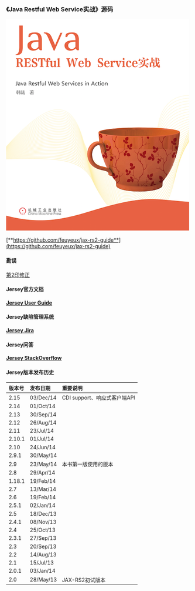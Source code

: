 ### 《Java Restful Web Service实战》源码

![jax-rs-guid.png](cover.png)

[**https://github.com/feuyeux/jax-rs2-guide**](https://github.com/feuyeux/jax-rs2-guide)

#### 勘误

[第2印修正](erratum/1.md)

#### Jersey官方文档

[**Jersey User Guide**](https://jersey.java.net/documentation/latest/user-guide.html)

#### Jersey缺陷管理系统

[**Jersey Jira**](https://java.net/jira/browse/JERSEY/)

#### Jersey问答

[**Jersey StackOverflow**](http://stackoverflow.com/questions/tagged/jersey)

#### Jersey版本发布历史

| 版本号 | 发布日期  | 重要说明                     |
|:-------|:----------|:-----------------------------|
| 2.15   | 03/Dec/14 | CDI support、响应式客户端API |
| 2.14   | 01/Oct/14 |                              |
| 2.13   | 30/Sep/14 |                              |
| 2.12   | 26/Aug/14 |                              |
| 2.11   | 23/Jul/14 |                              |
| 2.10.1 | 01/Jul/14 |                              |
| 2.10   | 24/Jun/14 |                              |
| 2.9.1  | 30/May/14 |                              |
| 2.9    | 23/May/14 | 本书第一版使用的版本         |
| 2.8    | 29/Apr/14 |                              |
| 1.18.1 | 19/Feb/14 |                              |
| 2.7    | 13/Mar/14 |                              |
| 2.6    | 19/Feb/14 |                              |
| 2.5.1  | 02/Jan/14 |                              |
| 2.5    | 18/Dec/13 |                              |
| 2.4.1  | 08/Nov/13 |                              |
| 2.4    | 25/Oct/13 |                              |
| 2.3.1  | 27/Sep/13 |                              |
| 2.3    | 20/Sep/13 |                              |
| 2.2    | 14/Aug/13 |                              |
| 2.1    | 15/Jul/13 |                              |
| 2.0.1  | 03/Jan/14 |                              |
| 2.0    | 28/May/13 | JAX-RS2初试版本              |
